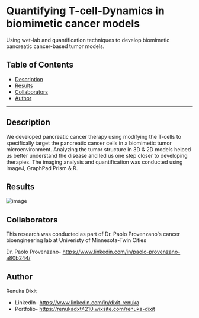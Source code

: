 # Quantifying T-cell-Dynamics in biomimetic cancer models

Using wet-lab and quantification techniques to develop biomimetic pancreatic cancer-based tumor models. 

## Table of Contents

- [Description](#description)
- [Results](#results)
- [Collaborators](#collaborators)
- [Author](#author)

---
## Description

We developed pancreatic cancer therapy using modifying the T-cells to specifically target the pancreatic cancer cells in a biomimetic tumor microenvironment. Analyzing the tumor structure in 3D & 2D models helped us better understand the disease and led us one step closer to developing therapies. The imaging analysis and quantification was conducted using ImageJ, GraphPad Prism & R. 

## Results

![image](https://github.com/user-attachments/assets/8d82b31d-4a97-48de-b4c4-5170efc6e004)

## Collaborators

This research was conducted as part of Dr. Paolo Provenzano's cancer bioengineering lab at Univeristy of Minnesota-Twin Cities

Dr. Paolo Provenzano- https://www.linkedin.com/in/paolo-provenzano-a80b244/

## Author
Renuka Dixit
- LinkedIn- https://www.linkedin.com/in/dixit-renuka
- Portfolio- https://renukadxt4210.wixsite.com/renuka-dixit
